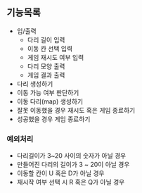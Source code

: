 ## 기능목록
- 입/출력
    - 다리 길이 입력
    - 이동 칸 선택 입력
    - 게임 재시도 여부 입력
    - 다리 모양 출력
    - 게임 결과 출력
- 다리 생성하기
- 이동 가능 여부 판단하기
- 이동 다리(map) 생성하기
- 잘못 이동했을 경우 재시도 혹은 게임 종료하기
- 성공했을 경우 게임 종료하기

### 예외처리
- 다리길이가 3~20 사이의 숫자가 아닐 경우
- 만들어진 다리의 길이가 3 ~ 20이 아닐 경우
- 이동할 칸이 U 혹은 D가 아닐 경우
- 재시작 여부 선택 시 R 혹은 Q가 아닐 경우